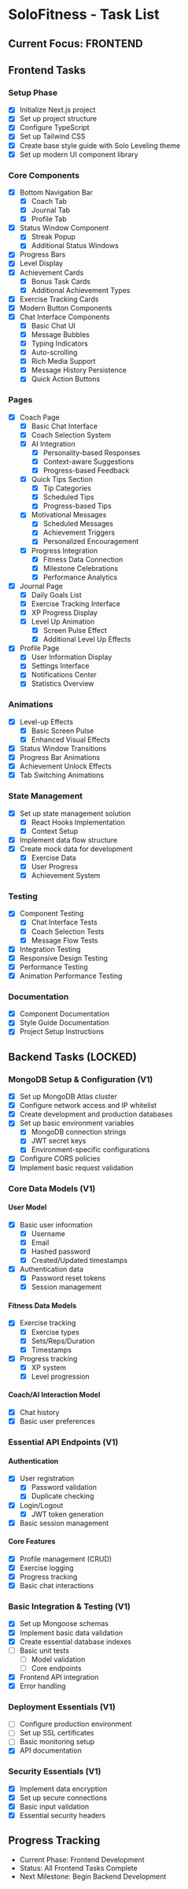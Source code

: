 # SoloFitness - Task List

## Current Focus: FRONTEND

## Frontend Tasks

### Setup Phase
- [x] Initialize Next.js project
- [x] Set up project structure
- [x] Configure TypeScript
- [x] Set up Tailwind CSS
- [x] Create base style guide with Solo Leveling theme
- [x] Set up modern UI component library

### Core Components
- [x] Bottom Navigation Bar
  - [x] Coach Tab
  - [x] Journal Tab
  - [x] Profile Tab
- [x] Status Window Component
  - [x] Streak Popup
  - [x] Additional Status Windows
- [x] Progress Bars
- [x] Level Display
- [x] Achievement Cards
  - [x] Bonus Task Cards
  - [x] Additional Achievement Types
- [x] Exercise Tracking Cards
- [x] Modern Button Components
- [x] Chat Interface Components
  - [x] Basic Chat UI
  - [x] Message Bubbles
  - [x] Typing Indicators
  - [x] Auto-scrolling
  - [x] Rich Media Support
  - [x] Message History Persistence
  - [x] Quick Action Buttons

### Pages
- [x] Coach Page
  - [x] Basic Chat Interface
  - [x] Coach Selection System
  - [x] AI Integration
    - [x] Personality-based Responses
    - [x] Context-aware Suggestions
    - [x] Progress-based Feedback
  - [x] Quick Tips Section
    - [x] Tip Categories
    - [x] Scheduled Tips
    - [x] Progress-based Tips
  - [x] Motivational Messages
    - [x] Scheduled Messages
    - [x] Achievement Triggers
    - [x] Personalized Encouragement
  - [x] Progress Integration
    - [x] Fitness Data Connection
    - [x] Milestone Celebrations
    - [x] Performance Analytics
- [x] Journal Page
  - [x] Daily Goals List
  - [x] Exercise Tracking Interface
  - [x] XP Progress Display
  - [x] Level Up Animation
    - [x] Screen Pulse Effect
    - [x] Additional Level Up Effects
- [x] Profile Page
  - [x] User Information Display
  - [x] Settings Interface
  - [x] Notifications Center
  - [x] Statistics Overview

### Animations
- [x] Level-up Effects
  - [x] Basic Screen Pulse
  - [x] Enhanced Visual Effects
- [x] Status Window Transitions
- [x] Progress Bar Animations
- [x] Achievement Unlock Effects
- [x] Tab Switching Animations

### State Management
- [x] Set up state management solution
  - [x] React Hooks Implementation
  - [x] Context Setup
- [x] Implement data flow structure
- [x] Create mock data for development
  - [x] Exercise Data
  - [x] User Progress
  - [x] Achievement System

### Testing
- [x] Component Testing
  - [x] Chat Interface Tests
  - [x] Coach Selection Tests
  - [x] Message Flow Tests
- [x] Integration Testing
- [x] Responsive Design Testing
- [x] Performance Testing
- [x] Animation Performance Testing

### Documentation
- [x] Component Documentation
- [x] Style Guide Documentation
- [x] Project Setup Instructions

## Backend Tasks (LOCKED)
### MongoDB Setup & Configuration (V1)
- [x] Set up MongoDB Atlas cluster
- [x] Configure network access and IP whitelist
- [x] Create development and production databases
- [x] Set up basic environment variables
  - [x] MongoDB connection strings
  - [x] JWT secret keys
  - [x] Environment-specific configurations
- [x] Configure CORS policies
- [x] Implement basic request validation

### Core Data Models (V1)
#### User Model
- [x] Basic user information
  - [x] Username
  - [x] Email
  - [x] Hashed password
  - [x] Created/Updated timestamps
- [x] Authentication data
  - [x] Password reset tokens
  - [x] Session management

#### Fitness Data Models
- [x] Exercise tracking
  - [x] Exercise types
  - [x] Sets/Reps/Duration
  - [x] Timestamps
- [x] Progress tracking
  - [x] XP system
  - [x] Level progression

#### Coach/AI Interaction Model
- [x] Chat history
- [x] Basic user preferences

### Essential API Endpoints (V1)
#### Authentication
- [x] User registration
  - [x] Password validation
  - [x] Duplicate checking
- [x] Login/Logout
  - [x] JWT token generation
- [x] Basic session management

#### Core Features
- [x] Profile management (CRUD)
- [x] Exercise logging
- [x] Progress tracking
- [x] Basic chat interactions

### Basic Integration & Testing (V1)
- [x] Set up Mongoose schemas
- [x] Implement basic data validation
- [x] Create essential database indexes
- [ ] Basic unit tests
  - [ ] Model validation
  - [ ] Core endpoints
- [x] Frontend API integration
- [x] Error handling

### Deployment Essentials (V1)
- [ ] Configure production environment
- [ ] Set up SSL certificates
- [ ] Basic monitoring setup
- [x] API documentation

### Security Essentials (V1)
- [x] Implement data encryption
- [x] Set up secure connections
- [x] Basic input validation
- [x] Essential security headers

## Progress Tracking
- Current Phase: Frontend Development
- Status: All Frontend Tasks Complete
- Next Milestone: Begin Backend Development 
